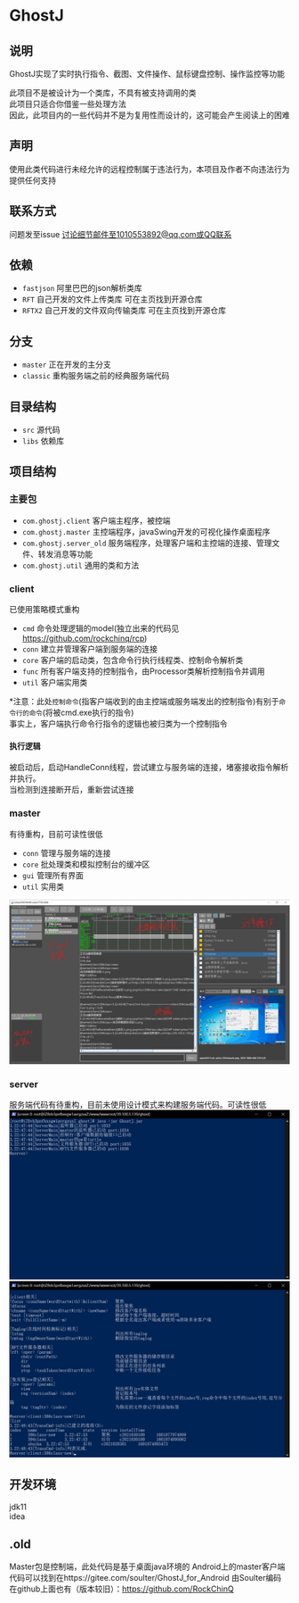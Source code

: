 # GhostJ

## 说明
GhostJ实现了实时执行指令、截图、文件操作、鼠标键盘控制、操作监控等功能 

此项目不是被设计为一个类库，不具有被支持调用的类  
此项目只适合你借鉴一些处理方法  
因此，此项目内的一些代码并不是为复用性而设计的，这可能会产生阅读上的困难

## 声明

使用此类代码进行未经允许的远程控制属于违法行为，本项目及作者不向违法行为提供任何支持

## 联系方式

问题发至issue
讨论细节邮件至1010553892@qq.com或QQ联系

## 依赖

- `fastjson` 阿里巴巴的json解析类库
- `RFT` 自己开发的文件上传类库 可在主页找到开源仓库
- `RFTX2` 自己开发的文件双向传输类库 可在主页找到开源仓库

## 分支

- `master` 正在开发的主分支
- `classic` 重构服务端之前的经典服务端代码

## 目录结构

- `src` 源代码
- `libs` 依赖库

## 项目结构

### 主要包

- `com.ghostj.client` 客户端主程序，被控端
- `com.ghostj.master` 主控端程序，javaSwing开发的可视化操作桌面程序
- `com.ghostj.server_old` 服务端程序，处理客户端和主控端的连接、管理文件、转发消息等功能
- `com.ghostj.util` 通用的类和方法

### client

已使用策略模式重构

- `cmd` 命令处理逻辑的model(独立出来的代码见 https://github.com/rockchinq/rcp)
- `conn` 建立并管理客户端到服务端的连接
- `core` 客户端的启动类，包含命令行执行线程类、控制命令解析类
- `func` 所有客户端支持的控制指令，由Processor类解析控制指令并调用
- `util` 客户端实用类

*注意：此处`控制命令`(指客户端收到的由主控端或服务端发出的控制指令)有别于`命令行的命令`(将被cmd.exe执行的指令)  
      事实上，客户端执行命令行指令的逻辑也被归类为一个控制指令

#### 执行逻辑
被启动后，启动HandleConn线程，尝试建立与服务端的连接，堵塞接收指令解析并执行。  
当检测到连接断开后，重新尝试连接

### master

有待重构，目前可读性很低

- `conn` 管理与服务端的连接
- `core` 批处理类和模拟控制台的缓冲区
- `gui` 管理所有界面
- `util` 实用类

![master界面](./readmeRes/3master.jpg)

### server

服务端代码有待重构，目前未使用设计模式来构建服务端代码。可读性很低
![server启动](./readmeRes/1start.jpg)
![server命令](./readmeRes/2help_list.jpg)

## 开发环境
jdk11  
idea

## .old
Master包是控制端，此处代码是基于桌面java环境的
Android上的master客户端代码可以找到在https://gitee.com/soulter/GhostJ_for_Android
由Soulter编码
在github上面也有（版本较旧）：https://github.com/RockChinQ